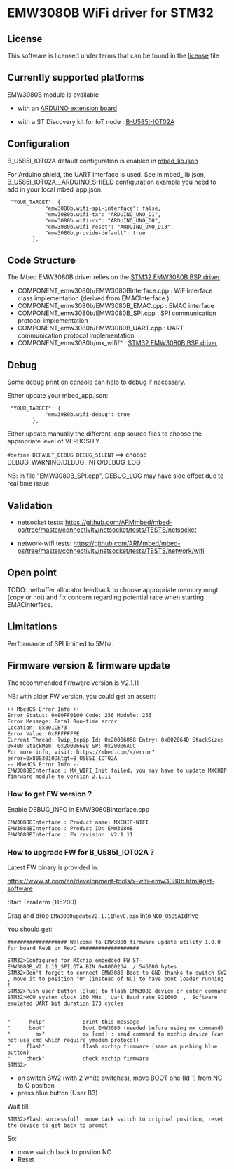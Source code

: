 # EMW3080B WiFi driver for STM32

## License

This software is licensed under terms that can be found in the [license](mx_wifi/LICENSE.md) file


## Currently supported platforms

EMW3080B module is available

- with an [ARDUINO extension board](https://www.seeedstudio.com/IOT-AT3080-IoT-development-board-p-4021.html)

- with a ST Discovery kit for IoT node : [B-U585I-IOT02A](https://os.mbed.com/platforms/ST-Discovery-B-U585I-IOT02A/)


## Configuration

B_U585I_IOT02A default configuration is enabled in [mbed_lib.json](mbed_lib.json)

For Arduino shield,  the UART interface is used.
See in mbed_lib.json, B_U585I_IOT02A__ARDUINO_SHIELD configuration example you need to add in your local mbed_app.json.

```
 "YOUR_TARGET": {
            "emw3080b.wifi-spi-interface": false,
            "emw3080b.wifi-tx": "ARDUINO_UNO_D1",
            "emw3080b.wifi-rx": "ARDUINO_UNO_D0",
            "emw3080b.wifi-reset": "ARDUINO_UNO_D13",
            "emw3080b.provide-default": true
        },
```

## Code Structure

The Mbed EMW3080B driver relies on the [STM32 EMW3080B BSP driver](https://github.com/STMicroelectronics/STM32CubeU5/tree/main/Drivers/BSP/Components/mx_wifi)

- COMPONENT_emw3080b/EMW3080BInterface.cpp  :   WiFiInterface class implementation (derived from EMACInterface )
- COMPONENT_emw3080b/EMW3080B_EMAC.cpp      :   EMAC interface
- COMPONENT_emw3080b/EMW3080B_SPI.cpp       : 	SPI communication protocol implementation
- COMPONENT_emw3080b/EMW3080B_UART.cpp      :	UART communication protocol implementation
- COMPONENT_emw3080b/mx_wifi/*              :	[STM32 EMW3080B BSP driver](https://github.com/STMicroelectronics/STM32CubeU5/tree/main/Drivers/BSP/Components/mx_wifi)


## Debug

Some debug print on console can help to debug if necessary.

Either update your mbed_app.json:
```
 "YOUR_TARGET": {
            "emw3080b.wifi-debug": true
        },
```

Either update manually the different .cpp source files to choose the appropriate level of VERBOSITY.

`#define DEFAULT_DEBUG DEBUG_SILENT` ==> choose DEBUG_WARNING/DEBUG_INFO/DEBUG_LOG

NB: in file "EMW3080B_SPI.cpp", DEBUG_LOG may have side effect due to real time issue.


## Validation

- netsocket tests: https://github.com/ARMmbed/mbed-os/tree/master/connectivity/netsocket/tests/TESTS/netsocket

- network-wifi tests: https://github.com/ARMmbed/mbed-os/tree/master/connectivity/netsocket/tests/TESTS/network/wifi

			
## Open point


TODO: netbuffer allocator feedback to choose appropriate memory mngt (copy or not) and fix concern regarding potential race when starting EMACinterface.
		
## Limitations

Performance of SPI limitted to 5Mhz.
			

## Firmware version & firmware update

The recommended firmware version is V2.1.11

NB: with older FW version, you could get an assert:
```
++ MbedOS Error Info ++
Error Status: 0x80FF0100 Code: 256 Module: 255
Error Message: Fatal Run-time error
Location: 0x801CB73
Error Value: 0xFFFFFFFE
Current Thread: lwip_tcpip Id: 0x20006058 Entry: 0x802064D StackSize: 0x4B0 StackMem: 0x20006698 SP: 0x20006ACC
For more info, visit: https://mbed.com/s/error?error=0x8003010D&tgt=B_U585I_IOT02A
-- MbedOS Error Info --
EMW3080BInterface : MX_WIFI_Init failed, you may have to update MXCHIP fimrware module to version 2.1.11
```

### How to get FW version ?

Enable DEBUG_INFO in EMW3080BInterface.cpp

```
EMW3080BInterface : Product name: MXCHIP-WIFI
EMW3080BInterface : Product ID: EMW3080B
EMW3080BInterface : FW revision: V2.1.11
```


### How to upgrade FW for B_U585I_IOT02A ?

Latest FW binary is provided in:

https://www.st.com/en/development-tools/x-wifi-emw3080b.html#get-software

Start TeraTerm (115200)

Drag and drop `EMW3080updateV2.1.11RevC.bin` into `NOD_U585AI`drive

You should get:
```
################### Welcome to EMW3080 firmware update utility 1.0.0 for board RevB or RevC ###################

STM32>Configured for MXchip embedded FW ST-EMW3080B_V2.1.11_SPI.OTA.BIN 0x8000234  / 546080 bytes
STM32>Don't forget to connect EMW3080 Boot to GND thanks to switch SW2 , move it to position "0" (instead of NC) to have boot loader running !
STM32>Push user button (Blue) to flash EMW3080 device or enter command
STM32>MCU system clock 160 MHz , Uart Baud rate 921600  ,  Software emulated UART bit duration 173 cycles


"      help"            print this message
"      boot"            Boot EMW3080 (needed before using mx command)
"        mx"            mx [cmd] : send command to mxchip device (can not use cmd which require ymodem protocol)
"     flash"            flash mxchip firmware (same as pushing blue button)
"     check"            check mxchip firmware
STM32>
```

- on switch SW2 (with 2 white switches), move BOOT one (Id 1) from NC to O position
- press blue button (User B3)

Wait till:
```
STM32>Flash successfull, move back switch to original position, reset the device to get back to prompt
```

So:
- move switch back to postion NC
- Reset
